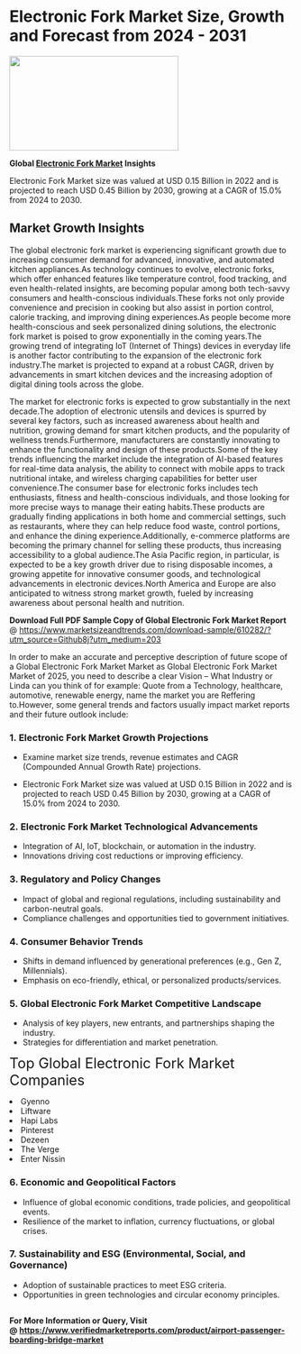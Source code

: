 <H1>Electronic Fork Market Size, Growth and Forecast from 2024 - 2031</H1><img class="aligncenter size-medium wp-image-584254" src="https://thirdeyenews.in/wp-content/uploads/2024/09/Global-Market-Research-300x168.jpeg" alt="" width="300" height="168" /><p><strong>Global&nbsp;<a href="https://www.marketsizeandtrends.com/download-sample/610282/?utm_source=Github8j?utm_medium=203">Electronic Fork Market</a> Insights</strong></p><p>Electronic Fork Market size was valued at USD 0.15 Billion in 2022 and is projected to reach USD 0.45 Billion by 2030, growing at a CAGR of 15.0% from 2024 to 2030.</p><p><h2>Market Growth Insights</h2> <p>The global electronic fork market is experiencing significant growth due to increasing consumer demand for advanced, innovative, and automated kitchen appliances.As technology continues to evolve, electronic forks, which offer enhanced features like temperature control, food tracking, and even health-related insights, are becoming popular among both tech-savvy consumers and health-conscious individuals.These forks not only provide convenience and precision in cooking but also assist in portion control, calorie tracking, and improving dining experiences.As people become more health-conscious and seek personalized dining solutions, the electronic fork market is poised to grow exponentially in the coming years.The growing trend of integrating IoT (Internet of Things) devices in everyday life is another factor contributing to the expansion of the electronic fork industry.The market is projected to expand at a robust CAGR, driven by advancements in smart kitchen devices and the increasing adoption of digital dining tools across the globe.</p> <p>The market for electronic forks is expected to grow substantially in the next decade.The adoption of electronic utensils and devices is spurred by several key factors, such as increased awareness about health and nutrition, growing demand for smart kitchen products, and the popularity of wellness trends.Furthermore, manufacturers are constantly innovating to enhance the functionality and design of these products.Some of the key trends influencing the market include the integration of AI-based features for real-time data analysis, the ability to connect with mobile apps to track nutritional intake, and wireless charging capabilities for better user convenience.The consumer base for electronic forks includes tech enthusiasts, fitness and health-conscious individuals, and those looking for more precise ways to manage their eating habits.These products are gradually finding applications in both home and commercial settings, such as restaurants, where they can help reduce food waste, control portions, and enhance the dining experience.Additionally, e-commerce platforms are becoming the primary channel for selling these products, thus increasing accessibility to a global audience.The Asia Pacific region, in particular, is expected to be a key growth driver due to rising disposable incomes, a growing appetite for innovative consumer goods, and technological advancements in electronic devices.North America and Europe are also anticipated to witness strong market growth, fueled by increasing awareness about personal health and nutrition.</p> <p><span class=""><strong>Download Full PDF Sample Copy of Global Electronic Fork Market Report</strong> @ <a href="https://www.marketsizeandtrends.com/download-sample/610282/?utm_source=Github8j?utm_medium=203" target="_blank">https://www.marketsizeandtrends.com/download-sample/610282/?utm_source=Github8j?utm_medium=203</a></span></p><p>In order to make an accurate and perceptive description of future scope of a Global&nbsp;Electronic Fork Market Market as Global&nbsp;Electronic Fork Market Market of 2025, you need to describe a clear Vision &ndash; What Industry or Linda can you think of for example: Quote from a Technology, healthcare, automotive, renewable energy, name the market you are Reffering to.However, some general trends and factors usually impact market reports and their future outlook include:</p><h3>1.&nbsp;<strong>Electronic Fork Market Growth Projections</strong></h3><ul><li>Examine market size trends, revenue estimates and CAGR (Compounded Annual Growth Rate) projections.</li><li><p>Electronic Fork Market size was valued at USD 0.15 Billion in 2022 and is projected to reach USD 0.45 Billion by 2030, growing at a CAGR of 15.0% from 2024 to 2030.</p></li></ul><h3>2.&nbsp;<strong>Electronic Fork Market Technological Advancements</strong></h3><ul><li>Integration of AI, IoT, blockchain, or automation in the industry.</li><li>Innovations driving cost reductions or improving efficiency.</li></ul><h3>3.&nbsp;<strong>Regulatory and Policy Changes</strong></h3><ul><li>Impact of global and regional regulations, including sustainability and carbon-neutral goals.</li><li>Compliance challenges and opportunities tied to government initiatives.</li></ul><h3>4.&nbsp;<strong>Consumer Behavior Trends</strong></h3><ul><li>Shifts in demand influenced by generational preferences (e.g., Gen Z, Millennials).</li><li>Emphasis on eco-friendly, ethical, or personalized products/services.</li></ul><h3>5.&nbsp;<strong>Global Electronic Fork Market Competitive Landscape</strong></h3><ul><li>Analysis of key players, new entrants, and partnerships shaping the industry.</li><li>Strategies for differentiation and market penetration.</li></ul><p data-pm-slice="1 1 []"><span style="color: inherit; font-family: inherit; font-size: 25px;">Top Global Electronic Fork Market Companies</span></p><div class="" data-test-id=""><p><li>Gyenno</li><li> Liftware</li><li> Hapi Labs</li><li> Pinterest</li><li> Dezeen</li><li> The Verge</li><li> Enter Nissin</li></p></div><h3>6.&nbsp;<strong>Economic and Geopolitical Factors</strong></h3><ul><li>Influence of global economic conditions, trade policies, and geopolitical events.</li><li>Resilience of the market to inflation, currency fluctuations, or global crises.</li></ul><h3>7.&nbsp;<strong>Sustainability and ESG (Environmental, Social, and Governance)</strong></h3><ul><li>Adoption of sustainable practices to meet ESG criteria.</li><li>Opportunities in green technologies and circular economy principles.</li></ul><h2><strong style="font-size: 14px;">For More Information or Query, Visit @&nbsp;</strong><a style="background-color: #ffffff; font-size: 14px;" href="https://www.marketsizeandtrends.com/report/electronic-fork-market/" target="_blank">https://www.verifiedmarketreports.com/product/airport-passenger-boarding-bridge-market</a></h2>